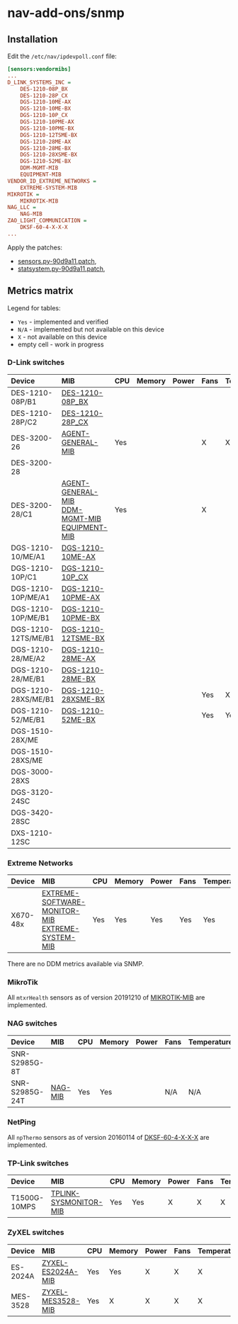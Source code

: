 # nav-add-ons/snmp

## Installation

Edit the `/etc/nav/ipdevpoll.conf` file:

```ini
[sensors:vendormibs]
...
D_LINK_SYSTEMS_INC =
    DES-1210-08P_BX
    DES-1210-28P_CX
    DGS-1210-10ME-AX
    DGS-1210-10ME-BX
    DGS-1210-10P_CX
    DGS-1210-10PME-AX
    DGS-1210-10PME-BX
    DGS-1210-12TSME-BX
    DGS-1210-28ME-AX
    DGS-1210-28ME-BX
    DGS-1210-28XSME-BX
    DGS-1210-52ME-BX
    DDM-MGMT-MIB
    EQUIPMENT-MIB
VENDOR_ID_EXTREME_NETWORKS =
    EXTREME-SYSTEM-MIB
MIKROTIK =
    MIKROTIK-MIB
NAG_LLC =
    NAG-MIB
ZAO_LIGHT_COMMUNICATION =
    DKSF-60-4-X-X-X
...
```

Apply the patches:

- [sensors.py-90d9a11.patch](patches/nav/ipdevpoll/plugins/sensors.py-90d9a11.patch),
- [statsystem.py-90d9a11.patch](patches/nav/ipdevpoll/plugins/statsystem.py-90d9a11.patch),



## Metrics matrix

Legend for tables:

- `Yes` - implemented and verified
- `N/A` - implemented but not available on this device
- `X` - not available on this device
- empty cell - work in progress

### D-Link switches

| Device              | MIB  | CPU  | Memory | Power | Fans | Temperatures | DDM  | PoE
| :------------------ | :--- | :--- | :----- | :---- | :--- | :----------- | :--- | :---
| DES-1210-08P/B1     | [DES-1210-08P_BX](doc/D_Link_DES_1210_08P_BX_v3_12_004_mib.tree.txt) | | | | | | |
| DES-1210-28P/C2     | [DES-1210-28P_CX](doc/D_Link_DES_1210_28P_CX_4_12_004_mib.tree.txt) | | | | | | |
| DES-3200-26         | [AGENT-GENERAL-MIB](doc/D_Link_Genmgmt_mib.tree.txt) | Yes | | | X | X | X | X
| DES-3200-28         |      |      |        |       |      |              |      |
| DES-3200-28/C1      | [AGENT-GENERAL-MIB](doc/D_Link_Genmgmt_mib.tree.txt)<br>[DDM-MGMT-MIB](doc/D_Link_DDM_mib.tree.txt)<br>[EQUIPMENT-MIB](doc/EQUIPMENT-MIB) | Yes | | | X | | Yes | X
| DGS-1210-10/ME/A1   | [DGS-1210-10ME-AX](doc/D_Link_DGS_1210_10ME_AX_6_14_001_mib.tree.txt) | | | | | | |
| DGS-1210-10P/C1     | [DGS-1210-10P_CX](doc/D_Link_DGS_1210_10P_CX_4_10_002_mib.tree.txt) | | | | | | |
| DGS-1210-10P/ME/A1  | [DGS-1210-10PME-AX](doc/D_Link_DGS_1210_10PME_AX_6_13_017_mib.tree.txt) | | | | | | |
| DGS-1210-10P/ME/B1  | [DGS-1210-10PME-BX](doc/D_Link_DGS_1210_10PME_BX_7_02_017_mib.tree.txt) | | | | | | |
| DGS-1210-12TS/ME/B1 | [DGS-1210-12TSME-BX](doc/D_Link_DGS_1210_12TSME_BX_7_03_001_mib.tree.txt) | | | | | | |
| DGS-1210-28/ME/A2   | [DGS-1210-28ME-AX](doc/D_Link_DGS_1210_28ME_AX_6_14_001_mib.tree.txt) | | | | | | |
| DGS-1210-28/ME/B1   | [DGS-1210-28ME-BX](doc/D_Link_DGS_1210_28ME_BX_7_03_001_mib.tree.txt) | | | | | | |
| DGS-1210-28XS/ME/B1 | [DGS-1210-28XSME-BX](doc/D_Link_DGS_1210_28XSME_BX_7_03_001_mib.tree.txt) | | | | Yes | X | |
| DGS-1210-52/ME/B1   | [DGS-1210-52ME-BX](doc/D_Link_DGS_1210_52ME_BX_7_02_017_mib.tree.txt) | | | | Yes | Yes | |
| DGS-1510-28X/ME     |      |      |        |       |      |              |      |
| DGS-1510-28XS/ME    |      |      |        |       |      |              |      |
| DGS-3000-28XS       |      |      |        |       |      |              |      |
| DGS-3120-24SC       |      |      |        |       |      |              |      |
| DGS-3420-28SC       |      |      |        |       |      |              |      |
| DXS-1210-12SC       |      |      |        |       |      |              |      |

### Extreme Networks

| Device              | MIB  | CPU  | Memory | Power | Fans | Temperatures | PoE
| :------------------ | :--- | :--- | :----- | :---- | :--- | :----------- | :---
| X670-48x | [EXTREME-SOFTWARE-MONITOR-MIB](doc/Extreme_Networks_EXTREME_SOFTWARE_MONITOR_MIB_mib.tree.txt)<br>[EXTREME-SYSTEM-MIB](doc/Extreme_Networks_EXTREME_SYSTEM_MIB_mib.tree.txt) | Yes | Yes | Yes | Yes | Yes | X

There are no DDM metrics available via SNMP.

### MikroTik

All `mtxrHealth` sensors as of version 20191210 of [MIKROTIK-MIB](doc/MikroTik_mikrotik_mib.tree.txt) are implemented.

### NAG switches

| Device         | MIB  | CPU | Memory | Power |Fans | Temperatures | DDM  | PoE
| :------------- | :--- |:----| :----- | :---- |:--- | :----------- | :--- | :---
| SNR-S2985G-8T  |      |     |        |       |     |              |      |    
| SNR-S2985G-24T | [NAG-MIB](doc/NAG_SNR_SWITCH_private_2_1_80_mib.tree.txt) | Yes | Yes | | N/A | N/A | Yes | N/A

### NetPing

All `npThermo` sensors as of version 20160114 of [DKSF-60-4-X-X-X](doc/NetPing_DKSF_60_5_2_MB_mib.tree.txt) are implemented.

### TP-Link switches

| Device       | MIB  | CPU | Memory | Power |Fans | Temperatures | DDM  | PoE
| :----------- | :--- | :---| :----- | :---- |:--- | :----------- | :--- | :---
| T1500G-10MPS | [TPLINK-SYSMONITOR-MIB](doc/TP_Link_tplink_sysMonitor_mib.tree.txt) | Yes | Yes | X | X | X | X |

### ZyXEL switches

| Device       | MIB  | CPU | Memory | Power |Fans | Temperatures | DDM  | PoE
| :----------- | :--- | :---| :----- | :---- |:--- | :----------- | :--- | :---
| ES-2024A | [ZYXEL-ES2024A-MIB](doc/ZyXEL_390TX3C0_mib.tree.txt) | Yes | Yes | X | X | X | X | X
| MES-3528 | [ZYXEL-MES3528-MIB](doc/ZyXEL_390BHR5C0_mib.tree.txt) | Yes | X | X | X | X | X | X
